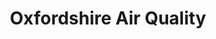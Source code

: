 ---
schema: default
title: 'Oxfordshire Air Quality '
organization: Oxford City Council
notes: >-
  Data showing levels of Nitric Oxide, Nitrogen Dioxide, Nitrogen oxides as
  Nitrogen Dioxide and PM10 particulate matter.  Downloads available in daily,
  weekly, monthly or yearly periods from each site
resources:
  - name: Oxford Centre Roadside Monitoring Site
    url: >-
      https://oxfordshire.air-quality.info/location/oxford-centre-roadside/download
    format: html
  - name: Oxford St Ebbes Monitoring Site
    url: 'https://oxfordshire.air-quality.info/location/oxford-st-ebbes/download'
    format: html
  - name: Oxford High Street Automatic Monitoring Site
    url: >-
      https://oxfordshire.air-quality.info/location/oxford-high-street-automatic-monitoring-site/download
    format: html
  - name: Chipping Norton Monitoring Site
    url: 'https://oxfordshire.air-quality.info/location/chipping-norton/download'
    format: html
  - name: Witney Monitoring Site
    url: 'https://oxfordshire.air-quality.info/location/whitney/download'
    format: html
  - name: Watlington Monitoring Site
    url: 'https://oxfordshire.air-quality.info/location/watlington/download'
    format: html
  - name: Wallingford Monitoring Site
    url: 'https://oxfordshire.air-quality.info/location/wallingford/download'
    format: html
  - name: Abingdon Monitoring Site
    url: 'https://oxfordshire.air-quality.info/location/abingdon/download'
    format: html
license: 'https://www.nationalarchives.gov.uk/doc/open-government-licence/version/3/'
category:
  - Environment
maintainer: Oxford City Council
maintainer_email: opendata@oxford.gov.uk
---